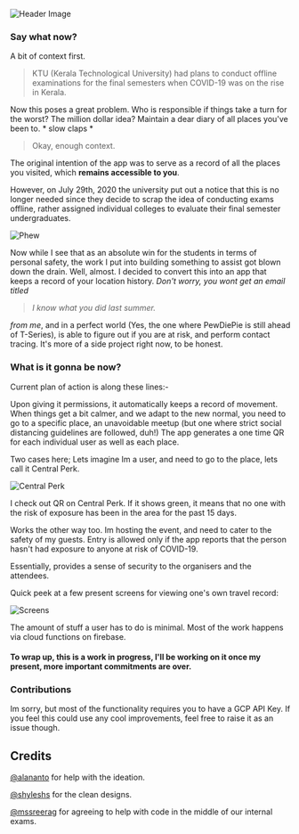 ![Header Image](https://dev-to-uploads.s3.amazonaws.com/i/vxgk3d03lz3k74lj2d51.png)

### Say what now?

A bit of context first.
> KTU (Kerala Technological University) had plans to conduct offline examinations for the final semesters when COVID-19 was on the rise in Kerala.

Now this poses a great problem. Who is responsible if things take a turn for the worst? The million dollar idea? Maintain a dear diary of all places you've been to. * slow claps *

> Okay, enough context.

The original intention of the app was to serve as a record of all the places you visited, which <b>remains accessible to you</b>. 

However, on July 29th, 2020 the university put out a notice that this is no longer needed since they decide to scrap the idea of conducting exams offline, rather assigned individual colleges to evaluate their final semester undergraduates. 

![Phew](https://dev-to-uploads.s3.amazonaws.com/i/3mos2hhx1jxrhzpc0ymo.gif)

Now while I see that as an absolute win for the students in terms of personal safety, the work I put into building something to assist got blown down the drain. Well, almost. I decided to convert this into an app that keeps a record of your location history. *Don't worry, you wont get an email titled*
> *I know what you did last summer.*

*from me*, and in a perfect world (Yes, the one where PewDiePie is still ahead of T-Series), is able to figure out if you are at risk, and perform contact tracing. It's more of a side project right now, to be honest. 

### What is it gonna be now?

Current plan of action is along these lines:-

Upon giving it permissions, it automatically keeps a record of movement. When things get a bit calmer, and we adapt to the new normal, you need to go to a specific place, an unavoidable meetup (but one where strict social distancing guidelines are followed, duh!) The app generates a one time QR for each individual user as well as each place. 

Two cases here; Lets imagine Im a user, and need to go to the place, lets call it Central Perk. 

![Central Perk](https://dev-to-uploads.s3.amazonaws.com/i/tpxwzyp06nt8ay6p44xs.gif)

I check out QR on Central Perk. If it shows green, it means that no one with the risk of exposure has been in the area for the past 15 days. 

Works the other way too. Im hosting the event, and need to cater to the safety of my guests. Entry is allowed only if the app reports that the person hasn't had exposure to anyone at risk of COVID-19. 

Essentially, provides a sense of security to the organisers and the attendees. 

Quick peek at a few present screens for viewing one's own travel record:

![Screens](https://dev-to-uploads.s3.amazonaws.com/i/ykz2e16lhtcbkelemgeo.png)

The amount of stuff a user has to do is minimal. Most of the work happens via cloud functions on firebase.

#### To wrap up, this is a work in progress, I'll be working on it once my present, more important commitments are over. 

### Contributions
Im sorry, but most of the functionality requires you to have a GCP API Key. If you feel this could use any cool improvements, feel free to raise it as an issue though.

## Credits
[@alananto](https://github.com/aanto07) for help with the ideation.

[@shyleshs](https://github.com/shyleshsunnithan) for the clean designs.

[@mssreerag](https://github.com/mssreerag) for agreeing to help with code in the middle of our internal exams.